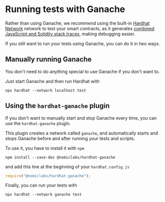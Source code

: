 # Running tests with Ganache

Rather than using Ganache, we recommend using the built-in [Hardhat Network](../hardhat-network/index.md) network to test your smart contracts, as it generates [combined JavaScript and Solidity stack traces](../hardhat-network/index.md#solidity-stack-traces), making debugging easier.

If you still want to run your tests using Ganache, you can do it in two ways.

## Manually running Ganache

You don't need to do anything special to use Ganache if you don't want to.

Just start Ganache and then run Hardhat with

```
npx hardhat --network localhost test
```

## Using the `hardhat-ganache` plugin

If you don't want to manually start and stop Ganache every time, you can use the `hardhat-ganache` plugin.

This plugin creates a network called `ganache`, and automatically starts and stops Ganache before and after running your tests and scripts.

To use it, you have to install it with `npm`

```
npm install --save-dev @nomiclabs/hardhat-ganache
```

and add this line at the beginning of your `hardhat.config.js`

```js
require("@nomiclabs/hardhat-ganache");
```

Finally, you can run your tests with

```
npx hardhat --network ganache test
```
